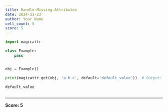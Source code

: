 ```yaml
---
title: Handle-Missing-Attributes
date: 2024-11-23
author: Your Name
cell_count: 5
score: 5
---
```


```python
import magicattr

```


```python
class Example:
    pass
```


```python

obj = Example()

```


```python
print(magicattr.get(obj, 'a.b.c', default='default_value'))  # Output: 'default_value'
```

    default_value



```python

```


---
**Score: 5**
